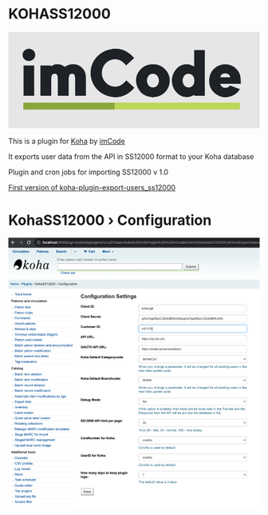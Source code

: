 # KOHASS12000

![imCode](Doc/logo_imcode.png)

This is a plugin for [Koha](https://github.com/Koha-Community/Koha) by [imCode](https://imcode.com)

It exports user data from the API in SS12000 format to your Koha database

Plugin and cron jobs for importing SS12000 v 1.0

[First version of koha-plugin-export-users_ss12000](https://github.com/imCodePartnerAB/KOHASS12000/releases/tag/v13.09.2023)


# KohaSS12000 › Configuration
![Configuration](Doc/KohaSS12000Configuration.png)
